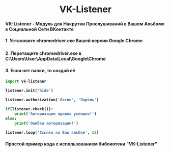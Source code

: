 <h1 align="center">VK-Listener</h1>

<h4>VK-Listener - Модуль для Накрутки Прослушиваний в Вашем Альбоме в Социальной Сети ВКонтакте<h4>

<h4>1. Установите chromedriver.exe Вашей версии Google Chrome<h3>
<h4>2. Перетащите chromedriver.exe в C:\Users\User\AppData\Local\Google\Chrome<h4>
<h4>3. Если нет папки, то создай её<h4>

```python
import vk-listener

listener.init('hide')

listener.authorization('Логин', 'Пароль')

if(listener.check()):
	print('Авторизация прошла успешно!')
else:
	print('Ошибка авторизации!')

listener.loop('Ссылка на Ваш альбом', 15)
```

<h4>Простой пример кода с использованием библиотеки "VK-Listener"<h4>
